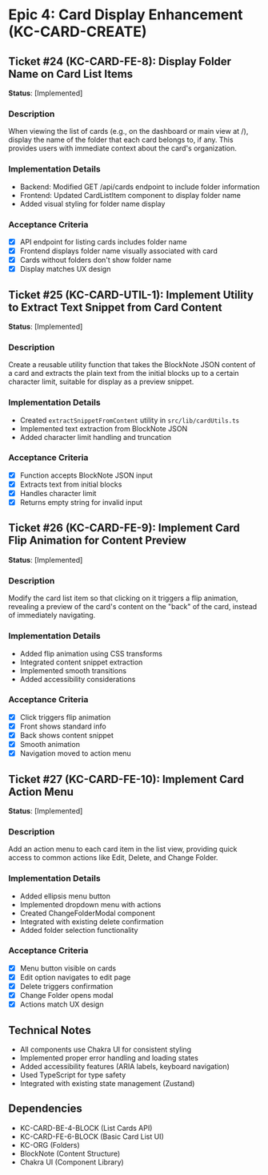 # Epic 4: Card Display Enhancement (KC-CARD-CREATE)

## Ticket #24 (KC-CARD-FE-8): Display Folder Name on Card List Items
**Status**: [Implemented]

### Description
When viewing the list of cards (e.g., on the dashboard or main view at /), display the name of the folder that each card belongs to, if any. This provides users with immediate context about the card's organization.

### Implementation Details
- Backend: Modified GET /api/cards endpoint to include folder information
- Frontend: Updated CardListItem component to display folder name
- Added visual styling for folder name display

### Acceptance Criteria
- [x] API endpoint for listing cards includes folder name
- [x] Frontend displays folder name visually associated with card
- [x] Cards without folders don't show folder name
- [x] Display matches UX design

## Ticket #25 (KC-CARD-UTIL-1): Implement Utility to Extract Text Snippet from Card Content
**Status**: [Implemented]

### Description
Create a reusable utility function that takes the BlockNote JSON content of a card and extracts the plain text from the initial blocks up to a certain character limit, suitable for display as a preview snippet.

### Implementation Details
- Created `extractSnippetFromContent` utility in `src/lib/cardUtils.ts`
- Implemented text extraction from BlockNote JSON
- Added character limit handling and truncation

### Acceptance Criteria
- [x] Function accepts BlockNote JSON input
- [x] Extracts text from initial blocks
- [x] Handles character limit
- [x] Returns empty string for invalid input

## Ticket #26 (KC-CARD-FE-9): Implement Card Flip Animation for Content Preview
**Status**: [Implemented]

### Description
Modify the card list item so that clicking on it triggers a flip animation, revealing a preview of the card's content on the "back" of the card, instead of immediately navigating.

### Implementation Details
- Added flip animation using CSS transforms
- Integrated content snippet extraction
- Implemented smooth transitions
- Added accessibility considerations

### Acceptance Criteria
- [x] Click triggers flip animation
- [x] Front shows standard info
- [x] Back shows content snippet
- [x] Smooth animation
- [x] Navigation moved to action menu

## Ticket #27 (KC-CARD-FE-10): Implement Card Action Menu
**Status**: [Implemented]

### Description
Add an action menu to each card item in the list view, providing quick access to common actions like Edit, Delete, and Change Folder.

### Implementation Details
- Added ellipsis menu button
- Implemented dropdown menu with actions
- Created ChangeFolderModal component
- Integrated with existing delete confirmation
- Added folder selection functionality

### Acceptance Criteria
- [x] Menu button visible on cards
- [x] Edit option navigates to edit page
- [x] Delete triggers confirmation
- [x] Change Folder opens modal
- [x] Actions match UX design

## Technical Notes
- All components use Chakra UI for consistent styling
- Implemented proper error handling and loading states
- Added accessibility features (ARIA labels, keyboard navigation)
- Used TypeScript for type safety
- Integrated with existing state management (Zustand)

## Dependencies
- KC-CARD-BE-4-BLOCK (List Cards API)
- KC-CARD-FE-6-BLOCK (Basic Card List UI)
- KC-ORG (Folders)
- BlockNote (Content Structure)
- Chakra UI (Component Library) 